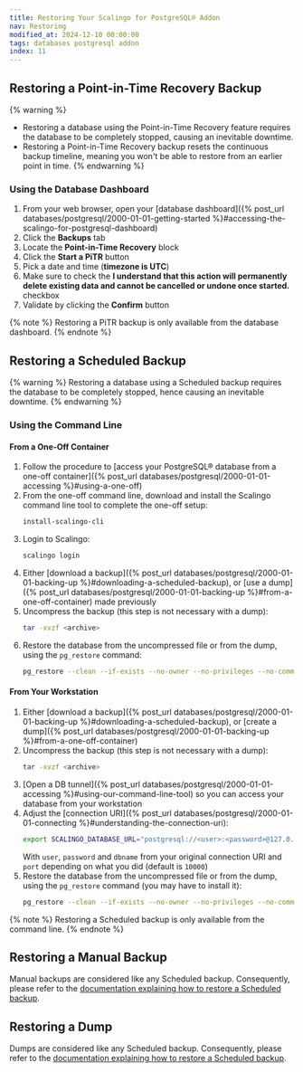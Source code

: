 ```yaml
---
title: Restoring Your Scalingo for PostgreSQL® Addon
nav: Restoring
modified_at: 2024-12-10 00:00:00
tags: databases postgresql addon
index: 11
---
```


## Restoring a Point-in-Time Recovery Backup

{% warning %}
- Restoring a database using the Point-in-Time Recovery feature requires the
  database to be completely stopped, causing an inevitable downtime.
- Restoring a Point-in-Time Recovery backup resets the continuous backup
  timeline, meaning you won't be able to restore from an earlier point in time.
{% endwarning %}

### Using the Database Dashboard

1. From your web browser, open your [database dashboard]({% post_url databases/postgresql/2000-01-01-getting-started %}#accessing-the-scalingo-for-postgresql-dashboard)
2. Click the **Backups** tab
3. Locate the **Point-in-Time Recovery** block
3. Click the **Start a PiTR** button
4. Pick a date and time (**timezone is UTC**)
5. Make sure to check the **I understand that this action will permanently delete existing data and cannot be cancelled or undone once started.** checkbox
6. Validate by clicking the **Confirm** button

{% note %}
Restoring a PiTR backup is only available from the database dashboard.
{% endnote %}


## Restoring a Scheduled Backup

{% warning %}
Restoring a database using a Scheduled backup requires the database to be
completely stopped, hence causing an inevitable downtime.
{% endwarning %}

### Using the Command Line

#### From a One-Off Container

1. Follow the procedure to [access your PostgreSQL® database from a one-off
   container]({% post_url databases/postgresql/2000-01-01-accessing %}#using-a-one-off)
2. From the one-off command line, download and install the Scalingo command
   line tool to complete the one-off setup:
   ```bash
   install-scalingo-cli
   ```
3. Login to Scalingo:
   ```bash
   scalingo login
   ```
4. Either [download a backup]({% post_url databases/postgresql/2000-01-01-backing-up %}#downloading-a-scheduled-backup),
   or [use a dump]({% post_url databases/postgresql/2000-01-01-backing-up %}#from-a-one-off-container)
   made previously
5. Uncompress the backup (this step is not necessary with a dump):
   ```bash
   tar -xvzf <archive>
   ```
6. Restore the database from the uncompressed file or from the dump, using the
   `pg_restore` command:
   ```bash
   pg_restore --clean --if-exists --no-owner --no-privileges --no-comments --dbname "${SCALINGO_POSTGRESQL_URL}" <dump_file>
   ```

#### From Your Workstation

1. Either [download a backup]({% post_url databases/postgresql/2000-01-01-backing-up %}#downloading-a-scheduled-backup),
   or [create a dump]({% post_url databases/postgresql/2000-01-01-backing-up %}#from-a-one-off-container)
2. Uncompress the backup (this step is not necessary with a dump):
   ```bash
   tar -xvzf <archive>
   ```
3. [Open a DB tunnel]({% post_url databases/postgresql/2000-01-01-accessing %}#using-our-command-line-tool)
   so you can access your database from your workstation
4. Adjust the [connection URI]({% post_url databases/postgresql/2000-01-01-connecting %}#understanding-the-connection-uri):
   ```bash
   export SCALINGO_DATABASE_URL="postgresql://<user>:<password>@127.0.0.1:<port>/<dbname>"
   ```
   With `user`, `password` and `dbname` from your original connection URI and
   `port` depending on what you did (default is `10000`)
5. Restore the database from the uncompressed file or from the dump, using the
   `pg_restore` command (you may have to install it):
   ```bash
   pg_restore --clean --if-exists --no-owner --no-privileges --no-comments --dbname "${SCALINGO_DATABASE_URL}" <dump_file>
   ```

{% note %}
Restoring a Scheduled backup is only available from the command line.
{% endnote %}


## Restoring a Manual Backup

Manual backups are considered like any Scheduled backup. Consequently, please
refer to the [documentation explaining how to restore a Scheduled backup](#restoring-a-scheduled-backup).


## Restoring a Dump

Dumps are considered like any Scheduled backup. Consequently, please refer to
the [documentation explaining how to restore a Scheduled backup](#restoring-a-scheduled-backup).
